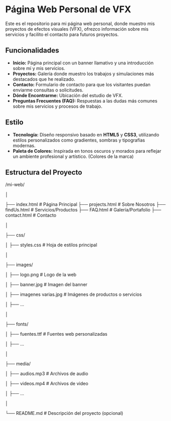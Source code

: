 # Página Web Personal de VFX  

Este es el repositorio para mi página web personal, donde muestro mis proyectos de efectos visuales (VFX), ofrezco información sobre mis servicios y facilito el contacto para futuros proyectos.  

## Funcionalidades  

- **Inicio:** Página principal con un banner llamativo y una introducción sobre mí y mis servicios.  
- **Proyectos:** Galería donde muestro los trabajos y simulaciones más destacados que he realizado.  
- **Contacto:** Formulario de contacto para que los visitantes puedan enviarme consultas o solicitudes.  
- **Dónde Encontrarme:** Ubicación del estudio de VFX.  
- **Preguntas Frecuentes (FAQ):** Respuestas a las dudas más comunes sobre mis servicios y procesos de trabajo.  

## Estilo  

- **Tecnología:** Diseño responsivo basado en **HTML5** y **CSS3**, utilizando estilos personalizados como gradientes, sombras y tipografías modernas.  
- **Paleta de Colores:** Inspirada en tonos oscuros y morados para reflejar un ambiente profesional y artístico. (Colores de la marca)

## Estructura del Proyecto  

/mi-web/

│

├── index.html            # Página Principal
├── projects.html            # Sobre Nosotros
├── findUs.html         # Servicios/Productos
├── FAQ.html          # Galería/Portafolio
├── contact.html          # Contacto

│

├── css/

│   ├── styles.css        # Hoja de estilos principal

│

├── images/

│   ├── logo.png          # Logo de la web

│   ├── banner.jpg        # Imagen del banner

│   ├── imagenes varias.jpg     # Imágenes de productos o servicios

│   ├── ...              

│

├── fonts/

│   ├── fuentes.ttf # Fuentes web personalizadas

│   ├── ...

│

├── media/

│   ├── audios.mp3         # Archivos de audio

│   ├── videos.mp4      # Archivos de video

│   ├── ...

│

└── README.md             # Descripción del proyecto (opcional)
